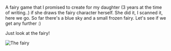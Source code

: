 A fairy game that I promised to create for my daughter (3 years at the time of writing..) if she draws the fairy character herself. She did it, I scanned it, here we go. So far there's a blue sky and a small frozen fairy. Let's see if we get any further :)

Just look at the fairy! 

![The fairy](https://raw.github.com/raimohanska/keijupeli/master/keiju.png)